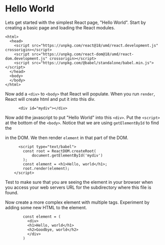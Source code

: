 # Hello World
Lets get started with the simplest React page, "Hello World".  Start by creating a basic page and loading the React modules.
```
<html>
  <head>
    <script src="https://unpkg.com/react@18/umd/react.development.js" crossorigin></script>
    <script src="https://unpkg.com/react-dom@18/umd/react-dom.development.js" crossorigin></script>
    <script src="https://unpkg.com/@babel/standalone/babel.min.js"></script>
  </head>
  <body>
  </body>
</html>
```
Now add a `<div>` to `<body>` that React will populate.  When you run `render`, React will create html and put it into this div.
```
      <div id="mydiv"></div>
```
Now add the javascript to put "Hello World" into this `<div>`.  Put the `<script>` at the bottom of the `<body>`.  Notice that we are using `getElementById` to find the <div> in the DOM.
We then render `element` in that part of the DOM.
```
      <script type="text/babel">
        const root = ReactDOM.createRoot(
            document.getElementById('mydiv')
        );
        const element = <h1>Hello, world</h1>;
        root.render(element);    
    </script>
```
Test to make sure that you are seeing the element in your browser when you access your web servers URL for the subdirectory where this file is found.
  
Now create a more complex element with multiple tags.  Experiment by adding some new HTML to the element.
```
        const element = (
          <div>
          <h1>Hello, world</h1>
          <h2>Goodbye, world</h2>
          </div>
        )
```
